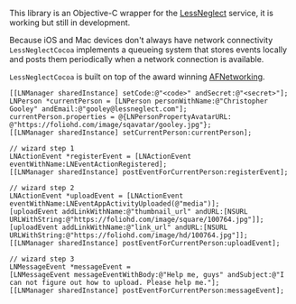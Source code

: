 This library is an Objective-C wrapper for the [LessNeglect](http://lessneglect.com) service, it is working but still in development.

Because iOS and Mac devices don't always have network connectivity `LessNeglectCocoa` implements a queueing system that stores events locally and posts them periodically when a network connection is available.

`LessNeglectCocoa` is built on top of the award winning [AFNetworking](https://github.com/AFNetworking/AFNetworking).

```obj-c
[[LNManager sharedInstance] setCode:@"<code>" andSecret:@"<secret>"];
LNPerson *currentPerson = [LNPerson personWithName:@"Christopher Gooley" andEmail:@"gooley@lessneglect.com"];
currentPerson.properties = @{LNPersonPropertyAvatarURL: @"https://foliohd.com/image/sqavatar/gooley.jpg"};
[[LNManager sharedInstance] setCurrentPerson:currentPerson];

// wizard step 1
LNActionEvent *registerEvent = [LNActionEvent eventWithName:LNEventActionRegistered];
[[LNManager sharedInstance] postEventForCurrentPerson:registerEvent];

// wizard step 2
LNActionEvent *uploadEvent = [LNActionEvent eventWithName:LNEventAppActivityUploaded(@"media")];
[uploadEvent addLinkWithName:@"thumbnail_url" andURL:[NSURL URLWithString:@"https://foliohd.com/image/square/100764.jpg"]];
[uploadEvent addLinkWithName:@"link_url" andURL:[NSURL URLWithString:@"https://foliohd.com/image/hd/100764.jpg"]];
[[LNManager sharedInstance] postEventForCurrentPerson:uploadEvent];

// wizard step 3
LNMessageEvent *messageEvent =
[LNMessageEvent messageEventWithBody:@"Help me, guys" andSubject:@"I can not figure out how to upload. Please help me."];
[[LNManager sharedInstance] postEventForCurrentPerson:messageEvent];
```